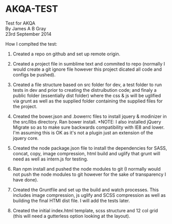 AKQA-TEST
====

Test for AKQA  
By James A B Gray  
23rd September 2014  


How I complted the test:  

1. Created a repo on github and set up remote origin.

3. Created a project file in sumblime text and commited to repo (normally I would create a git ignore file however this project dicated all code and configs be pushed).

2. Created a file structure based on src folder for dev, a test folder to run tests in dev and prior to creating the distruibution code; and finaly a public folder (essentially dist folder) where the css & js will be uglified via grunt as well as the supplied folder containing the supplied files for the project.

3. Created the bower.json and .bowerrc files to install jquery & modinizer in the src/libs directory. Ran bower install. *NOTE: I also installed jQuery Migrate so as to make sure backwards compatibility with IE8 and lower. I'm assuming this is OK as it's not a plugin just an extension of the jquery core.

4. Created the node package.json file to install the dependencies for SASS, concat, copy, image compression, html build and uglify that grunt will need as well as intern.js for testing.

5. Ran npm install and pushed the node modules to git (I normally would not push the node modules to git however for the sake of transparency I have done).

6. Created the Gruntfile and set up the build and watch processes. This includes image compression, js uglify and SCSS compression as well as building the final HTMl dist file. I will add the tests later.

7. Created the initial index.html template, scss structure and 12 col grid (this will need a gutterless option looking at the layout).




